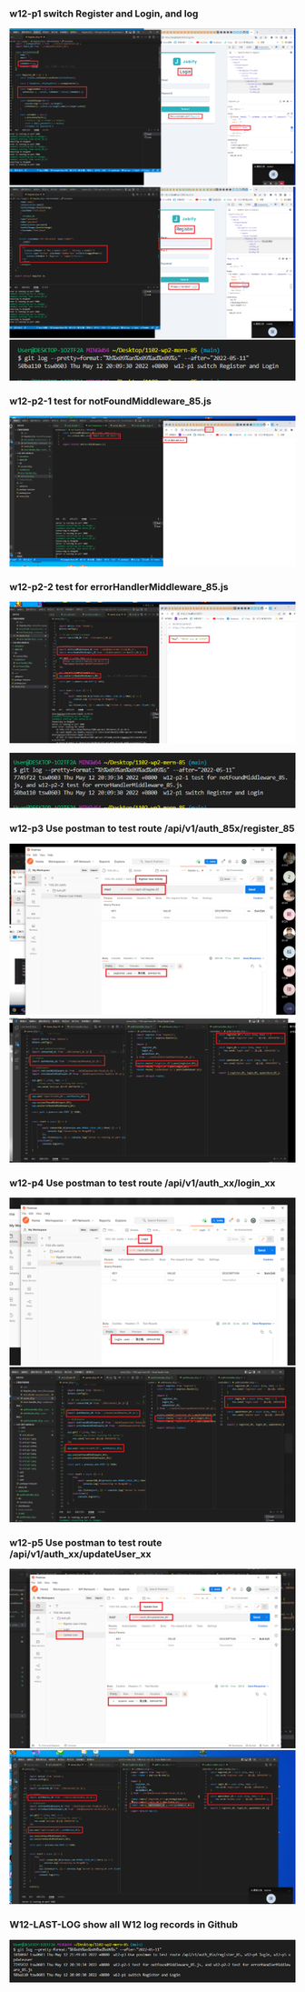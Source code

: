 ### w12-p1 switch Register and Login, and log

![](w12-p1-1.png)
![](w12-p1-2.png)
![](w12-p1-3.png)

### w12-p2-1 test for notFoundMiddleware_85.js

![](w12-p2-1.png)

### w12-p2-2 test for errorHandlerMiddleware_85.js

![](w12-p2-2.png)

![](w12-p2-3.png)

### w12-p3 Use postman to test route /api/v1/auth_85x/register_85

![](w12-p3-1.png)
![](w12-p3-2.png)

### w12-p4 Use postman to test route /api/v1/auth_xx/login_xx

![](w12-p4-1.png)
![](w12-p4-2.png)

### w12-p5 Use postman to test route /api/v1/auth_xx/updateUser_xx

![](w12-p5-1.png)
![](w12-p5-2.png)

### W12-LAST-LOG show all W12 log records in Github

![](w12-LAST-LOG.png)
